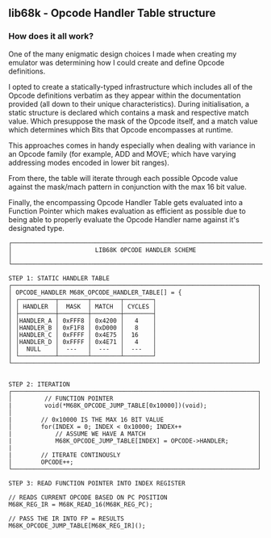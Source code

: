 ## lib68k - Opcode Handler Table structure

### How does it all work?

One of the many enigmatic design choices I made when creating my emulator was determining how I could create and define Opcode definitions.

I opted to create a statically-typed infrastructure which includes all of the Opcode definitions verbatim as they appear within the documentation provided (all down to their unique characteristics).
During initialisation, a static structure is declared which contains a mask and respective match value. Which presuppose the mask of the Opcode itself, and a match value which determines which Bits that Opcode encompasses at runtime.

This approaches comes in handy especially when dealing with variance in an Opcode family (for example, ADD and MOVE; which have varying addressing modes encoded in lower bit ranges).

From there, the table will iterate through each possible Opcode value against the mask/mach pattern in conjunction with the max 16 bit value.

Finally, the encompassing Opcode Handler Table gets evaluated into a Function Pointer which makes evaluation as efficient as possible due to being able to properly evaluate the Opcode Handler name against it's designated type.
```
┌─────────────────────────────────────────────────────────────────────────────┐
│                       LIB68K OPCODE HANDLER SCHEME                          │
└─────────────────────────────────────────────────────────────────────────────┘

STEP 1: STATIC HANDLER TABLE
┌────────────────────────────────────────────────────────────────────┐
│ OPCODE_HANDLER M68K_OPCODE_HANDLER_TABLE[] = {                     │
│ ┌──────────┬────────┬────────┬────────┐                            │
│ │ HANDLER  │  MASK  │ MATCH  │ CYCLES │                            │
│ ├──────────┼────────┼────────┼────────┤                            │
│ │HANDLER_A │ 0xFFF8 │ 0x4200 │   4    │                            │
│ │HANDLER_B │ 0xF1F8 │ 0xD000 │   8    │                            │
│ │HANDLER_C │ 0xFFFF │ 0x4E75 │  16    │                            │
│ │HANDLER_D │ 0xFFFF │ 0x4E71 │   4    │                            │
│ │  NULL    │  ---   │  ---   │  ---   │                            │
│ └──────────┴────────┴────────┴────────┘                            │
└────────────────────────────────────────────────────────────────────┘


STEP 2: ITERATION
┌────────────────────────────────────────────────────────────────────┐
│         // FUNCTION POINTER                                        │
|         void(*M68K_OPCODE_JUMP_TABLE[0x10000])(void);              │
│                                                                    │ 
|        // 0x10000 IS THE MAX 16 BIT VALUE                          │ 
│        for(INDEX = 0; INDEX < 0x10000; INDEX++                     │ 
|            // ASSUME WE HAVE A MATCH                               │   
|            M68K_OPCODE_JUMP_TABLE[INDEX] = OPCODE->HANDLER;        │
|                                                                    │  
|        // ITERATE CONTINOUSLY                                      │
│        OPCODE++;                                                   │ 
└────────────────────────────────────────────────────────────────────┘

STEP 3: READ FUNCTION POINTER INTO INDEX REGISTER

// READS CURRENT OPCODE BASED ON PC POSITION
M68K_REG_IR = M68K_READ_16(M68K_REG_PC);

// PASS THE IR INTO FP = RESULTS
M68K_OPCODE_JUMP_TABLE[M68K_REG_IR]();
```
